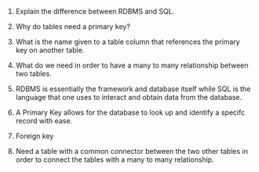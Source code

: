 1. Explain the difference between RDBMS and SQL.
2. Why do tables need a primary key?
3. What is the name given to a table column that references the primary key on another table.
4. What do we need in order to have a many to many relationship between two tables.



1. RDBMS is essentially the framework and database itself while SQL is the language that one uses to interact and obtain data from the database.
2. A Primary Key allows for the database to look up and identify a specifc record with ease.
3. Foreign key
4. Need a table with a common connector between the two other tables in order to connect the tables with a many to many relationship. 
